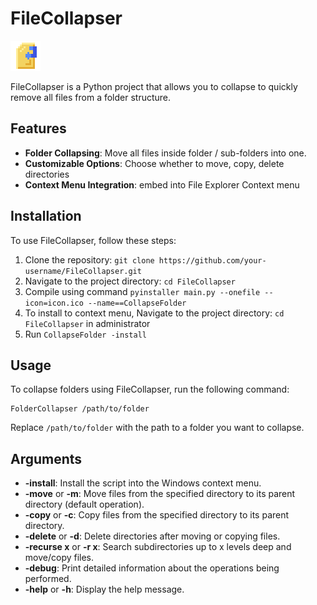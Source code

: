 # FileCollapser

![FileCollapser Icon](icon.png)

FileCollapser is a Python project that allows you to collapse to quickly remove all files from a folder structure.

## Features

- **Folder Collapsing**: Move all files inside folder / sub-folders into one.
- **Customizable Options**: Choose whether to move, copy, delete directories
- **Context Menu Integration**: embed into File Explorer Context menu

## Installation

To use FileCollapser, follow these steps:

1. Clone the repository: `git clone https://github.com/your-username/FileCollapser.git`
2. Navigate to the project directory: `cd FileCollapser`
3. Compile using command `pyinstaller main.py --onefile --icon=icon.ico --name==CollapseFolder`
4. To install to context menu, Navigate to the project directory: `cd FileCollapser` in administrator
5. Run `CollapseFolder -install`

## Usage

To collapse folders using FileCollapser, run the following command:

```
FolderCollapser /path/to/folder
```

Replace `/path/to/folder` with the path to a folder you want to collapse.

## Arguments

- **-install**: Install the script into the Windows context menu.
- **-move** or **-m**: Move files from the specified directory to its parent directory (default operation).
- **-copy** or **-c**: Copy files from the specified directory to its parent directory.
- **-delete** or **-d**: Delete directories after moving or copying files.
- **-recurse x** or **-r x**: Search subdirectories up to x levels deep and move/copy files.
- **-debug**: Print detailed information about the operations being performed.
- **-help** or **-h**: Display the help message.

